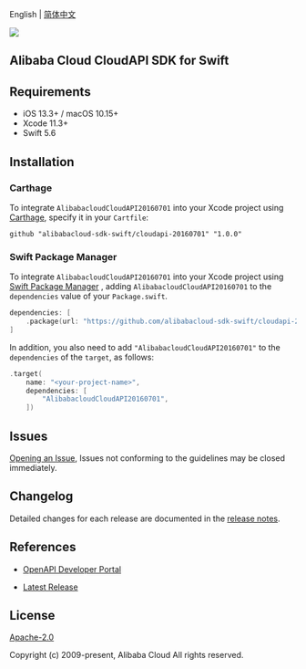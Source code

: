 English | [简体中文](README-CN.md)

![](https://aliyunsdk-pages.alicdn.com/icons/AlibabaCloud.svg)

## Alibaba Cloud CloudAPI SDK for Swift

## Requirements

- iOS 13.3+ / macOS 10.15+
- Xcode 11.3+
- Swift 5.6

## Installation

### Carthage

To integrate `AlibabacloudCloudAPI20160701` into your Xcode project using [Carthage](https://github.com/Carthage/Carthage), specify it in your `Cartfile`:

```ogdl
github "alibabacloud-sdk-swift/cloudapi-20160701" "1.0.0"
```

### Swift Package Manager

To integrate `AlibabacloudCloudAPI20160701` into your Xcode project using [Swift Package Manager](https://swift.org/package-manager/) , adding `AlibabacloudCloudAPI20160701` to the `dependencies` value of your `Package.swift`.

```swift
dependencies: [
    .package(url: "https://github.com/alibabacloud-sdk-swift/cloudapi-20160701.git", from: "1.0.0")
]
```

In addition, you also need to add `"AlibabacloudCloudAPI20160701"` to the `dependencies` of the `target`, as follows:

```swift
.target(
    name: "<your-project-name>",
    dependencies: [
        "AlibabacloudCloudAPI20160701",
    ])
```

## Issues

[Opening an Issue](https://github.com/alibabacloud-sdk-swift/cloudapi-20160701/issues/new), Issues not conforming to the guidelines may be closed immediately.

## Changelog

Detailed changes for each release are documented in the [release notes](./ChangeLog.txt).

## References

* [OpenAPI Developer Portal](https://next.api.alibabacloud.com/home)
- [Latest Release](https://github.com/alibabacloud-sdk-swift/cloudapi-20160701)

## License

[Apache-2.0](http://www.apache.org/licenses/LICENSE-2.0)

Copyright (c) 2009-present, Alibaba Cloud All rights reserved.
